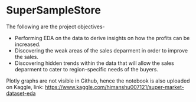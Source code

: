 # SuperSampleStore

The following are the project objectives-

- Performing EDA on the data to derive insights on how the profits can be increased.
- Discovering the weak areas of the sales deparment in order to improve the sales.
- Discovering hidden trends within the data that will allow the sales deparment to cater to region-specific needs of the buyers.

Plotly graphs are not visible in Github, hence the notebook is also uploaded on Kaggle, link: https://www.kaggle.com/himanshu007121/super-market-dataset-eda
